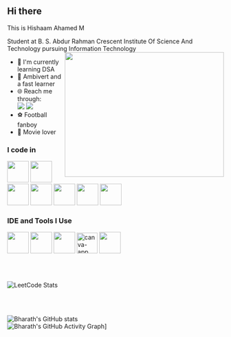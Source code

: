 ## Hi there
This is Hishaam Ahamed M

Student at B. S. Abdur Rahman Crescent Institute Of Science And Technology pursuing Information Technology
<img align="right" width="370" height="290" src="https://i.pinimg.com/originals/47/f0/34/47f0342cec72b800463bf003eac1257e.gif">
- 🌱 I'm currently learning DSA
- 👀 Ambivert and a fast learner
- 🌐 Reach me through:
<br/> [<img src="https://img.shields.io/badge/LinkedIn-0077B5?style=for-the-badge&logo=linkedin&logoColor=white" />](https://www.linkedin.com/in/bharath-lenin-3b53a9257/) [<img src="https://img.shields.io/badge/Gmail-D14836?style=for-the-badge&logo=gmail&logoColor=white /">](https://mail.google.com/mail/?view=cm&fs=1&to=it.bharathlenin@gmail.com)
- ⚽ Football fanboy
- 🍿 Movie lover


### I code in
<img height="50" width="50" src="https://img.icons8.com/color/48/000000/python.png" /> <img height="50" width="50" src="https://img.icons8.com/color/48/000000/c-programming.png" /> <img height="50" width="50" src="https://img.icons8.com/color/48/000000/c-plus-plus-logo.png" /> <img height="50" width="50" src="https://img.icons8.com/color/48/000000/java-coffee-cup-logo.png" /> <img height="50" width="50" src="https://img.icons8.com/color/48/000000/html-5.png" /> <img height="50" width="50" src="https://img.icons8.com/color/48/000000/css3.png" /> <img height="50" width="50" src="https://img.icons8.com/color/48/000000/mysql-logo.png"/>

### IDE and Tools I Use
<img height="50" width="50" src="https://img.icons8.com/color/48/000000/visual-studio-code-2019.png"/> <img height="50" width="50" src="https://img.icons8.com/color/48/000000/pycharm.png"/> <img height="50" width="50" src="https://img.icons8.com/color/48/000000/figma--v1.png"/> <img width="48" height="48" src="https://img.icons8.com/fluency/48/canva-app.png" alt="canva-app"/> <img height="50" src="https://img.shields.io/badge/Netlify-00C7B7?style=for-the-badge&logo=netlify&logoColor=white"/> 

<br/>
<br/>

![LeetCode Stats](https://leetcard.jacoblin.cool/hishaamahamed?theme=chartreuse&font=Old%20Standard%20TT&ext=heatmap)

<br/>
<br/>

![Bharath's GitHub stats](https://github-readme-stats.vercel.app/api?username=hishaamAhamed&theme=dark&show_icons=true&&hide=issues,contribs) 
<br/>
![Bharath's GitHub Activity Graph](https://github-readme-activity-graph.vercel.app/graph?username=Bharath77Bharath&bg_color=000000&color=ffffff&line=51f565&point=ffffff&area=true&hide_border=true)]
